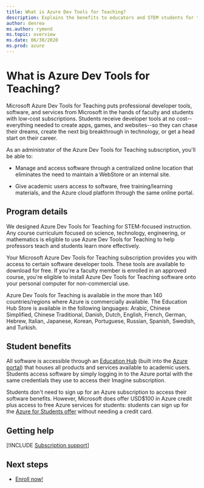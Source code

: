 ```yaml
---
title: What is Azure Dev Tools for Teaching?
description: Explains the benefits to educators and STEM students for the Azure Dev Tools for Teaching program.
author: denrea
ms.author: rymend
ms.topic: overview
ms.date: 06/30/2020
ms.prod: azure
---
```


# What is Azure Dev Tools for Teaching?

Microsoft Azure Dev Tools for Teaching puts professional developer tools, software, and services
from Microsoft in the hands of faculty and students with low-cost subscriptions. Students
receive developer tools at no cost--everything needed to create apps, games, and websites--so 
they can chase their dreams, create the next big breakthrough in technology, or get a head 
start on their career.

As an administrator of the Azure Dev Tools for Teaching subscription, you'll be able to:

- Manage and access software through a centralized online location that eliminates the
need to maintain a WebStore or an internal site.

- Give academic users access to software, free training/learning materials, and the
Azure cloud platform through the same online portal.

## Program details

We designed Azure Dev Tools for Teaching for STEM-focused instruction. Any course curriculum 
focused on science, technology, engineering, or mathematics is eligible to
use Azure Dev Tools for Teaching to help professors teach and students learn more effectively. 

Your Microsoft Azure Dev Tools for Teaching subscription provides you with access to certain software 
developer tools. These tools are available to download for free. If you're a faculty member is enrolled 
in an approved course, you're eligible to install Azure Dev Tools for Teaching software onto your 
personal computer for non-commercial use.

Azure Dev Tools for Teaching is available in the more than 140 countries/regions where Azure is 
commercially available. The Education Hub Store is available in the following languages: Arabic, 
Chinese Simplified, Chinese Traditional, Danish, Dutch, English, French, German, Hebrew, Italian, 
Japanese, Korean, Portuguese, Russian, Spanish, Swedish, and Turkish.

## Student benefits

All software is accessible through an [Education Hub](https://azureforeducation.microsoft.com/devtools) 
(built into the [Azure portal](https://portal.azure.com/)) that houses all products and services available 
to academic users. Students access software by simply logging in to the Azure portal with the same 
credentials they use to access their Imagine subscription.

Students don't need to sign up for an Azure subscription to access their software benefits. However, 
Microsoft does offer USD$100 in Azure credit plus access to free Azure services for students: students 
can sign up for the [Azure for Students offer](azure-students-program.md) without needing a credit card.

## Getting help

[!INCLUDE [Subscription support](../../../includes/edu-dev-tools-program-support.md)]

## Next steps

- [Enroll now!](enroll-renew-subscription.md)
